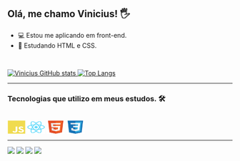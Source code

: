 ## Olá, me chamo Vinicius! 🖐

- 💻 Estou me aplicando em front-end.
- 📘  Estudando HTML e CSS.


<div style="display: inline_block"><br> <div

<!-- Status do github -->

  <a href="https://github.com/viniciusbaessi">
  
  ![Vinicius GitHub stats](https://github-readme-stats.vercel.app/api?username=viniciusbaessi&show_icons=true&theme=dracula) 
  [![Top Langs](https://github-readme-stats.vercel.app/api/top-langs/?username=viniciusbaessi&layout=compact)](https://github.com/viniciusbaessi/github-readme-stats)

<!-- Imagem das tecnologias -->

***
### Tecnologias que utilizo em meus estudos. 🛠

<div style="display: inline_block"><br>
  <img align="center" alt="Vini-Js" height="30" width="40" src="https://raw.githubusercontent.com/devicons/devicon/master/icons/javascript/javascript-plain.svg">
 <img align="center" alt="Vini-React" height="30" width="40" src="https://raw.githubusercontent.com/devicons/devicon/master/icons/react/react-original.svg">
<img align="center" alt="Vini-HTML" height="30" width="40" src="https://raw.githubusercontent.com/devicons/devicon/master/icons/html5/html5-original.svg">
<img align="center" alt="Vini-CSS" height="30" width="40" src="https://raw.githubusercontent.com/devicons/devicon/master/icons/css3/css3-original.svg">
</div>


<!-- Meus contatos -->

***

<div> 
  <a href = "mailto:viniciusbaessi@gmail.com"><img src="https://img.shields.io/badge/-Gmail-%23333?style=for-the-badge&logo=gmail&logoColor=white" target="_blank"></a>
  <a href="https://www.linkedin.com/in/vinicius-faria-baessi-dos-santos-195653174/" target="_blank"><img src="https://img.shields.io/badge/-LinkedIn-%230077B5?style=for-the-badge&logo=linkedin&logoColor=white" target="_blank"></a> 
  <a href="https://www.facebook.com/vinicius.baessi/" target="_blank"><img src="https://img.shields.io/badge/Facebook-1877F2?style=for-the-badge&logo=facebook&logoColor=white" target="_blank"></a> 
  <a href="https://www.instagram.com/vinicius_baessi/" target="_blank"><img src="https://img.shields.io/badge/-Instagram-%23E4405F?style=for-the-badge&logo=instagram&logoColor=white" target="_blank"></a> 

  
</div>
